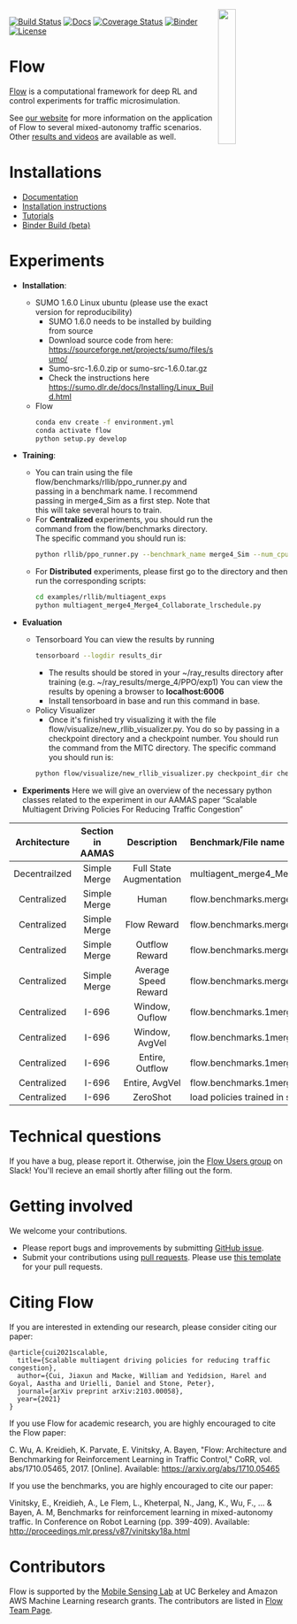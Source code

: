 <img src="docs/img/square_logo.png" align="right" width="25%"/>

[![Build Status](https://travis-ci.com/flow-project/flow.svg?branch=master)](https://travis-ci.com/flow-project/flow)
[![Docs](https://readthedocs.org/projects/flow/badge)](http://flow.readthedocs.org/en/latest/)
[![Coverage Status](https://coveralls.io/repos/github/flow-project/flow/badge.svg?branch=master)](https://coveralls.io/github/flow-project/flow?branch=master)
[![Binder](https://mybinder.org/badge_logo.svg)](https://mybinder.org/v2/gh/flow-project/flow/binder)
[![License](https://img.shields.io/badge/license-MIT-blue.svg)](https://github.com/flow-project/flow/blob/master/LICENSE.md)

# Flow

[Flow](https://flow-project.github.io/) is a computational framework for deep RL and control experiments for traffic microsimulation.

See [our website](https://flow-project.github.io/) for more information on the application of Flow to several mixed-autonomy traffic scenarios. Other [results and videos](https://sites.google.com/view/ieee-tro-flow/home) are available as well.

# Installations

- [Documentation](https://flow.readthedocs.org/en/latest/)
- [Installation instructions](http://flow.readthedocs.io/en/latest/flow_setup.html)
- [Tutorials](https://github.com/flow-project/flow/tree/master/tutorials)
- [Binder Build (beta)](https://mybinder.org/v2/gh/flow-project/flow/binder)

# Experiments
- **Installation**:
    - SUMO 1.6.0 Linux ubuntu (please use the exact version for reproducibility)
        - SUMO 1.6.0 needs to be installed by building from source
        - Download source code from here: https://sourceforge.net/projects/sumo/files/sumo/
        - Sumo-src-1.6.0.zip or sumo-src-1.6.0.tar.gz
        - Check the instructions here https://sumo.dlr.de/docs/Installing/Linux_Build.html
    - Flow
        ```bash
        conda env create -f environment.yml
        conda activate flow
        python setup.py develop
        ```
- **Training**:
    - You can train using the file flow/benchmarks/rllib/ppo\_runner.py and passing in a benchmark name. I recommend passing in merge4\_Sim as a first step. Note that this will take several hours to train.
    - For **Centralized** experiments, you should run the command from the flow/benchmarks directory. The specific command you should run is: 
        ```bash
        python rllib/ppo_runner.py --benchmark_name merge4_Sim --num_cpus  number_of_cores --lr 5e-5 --num_rollouts 2
        ```
    - For **Distributed** experiments, please first go to the directory and then run the corresponding scripts:
        ```bash
        cd examples/rllib/multiagent_exps
        python multiagent_merge4_Merge4_Collaborate_lrschedule.py 
        ```

- **Evaluation**
    - Tensorboard 
    You can view the results by running 
        ```bash
        tensorboard --logdir results_dir
        ```
        - The results should be stored in your ~/ray\_results directory after training (e.g. ~/ray\_results/merge\_4/PPO/exp1) You can view the results by opening a browser to **localhost:6006**
        - Install tensorboard in base and run this command in base.
    - Policy Visualizer
        - Once it's finished try visualizing it with the file flow/visualize/new_rllib_visualizer.py. You do so by passing in a checkpoint directory and a checkpoint number. You should run the command from the MITC directory. The specific command you should run is:
        ```bash
        python flow/visualize/new_rllib_visualizer.py checkpoint_dir checkpoint_num
        ```

- **Experiments**
Here we will give an overview of the necessary python classes related to the experiment in our AAMAS paper “Scalable Multiagent Driving Policies For Reducing Traffic Congestion”

Architecture| Section in AAMAS | Description | Benchmark/File name
:-------------------------------------: | :--------------: | :---------: | :-----------------
Decentrailzed | Simple Merge | Full State Augmentation | multiagent\_merge4\_Merge4\_Collaborate\_lrschedule.py 
Centralized | Simple Merge | Human | flow.benchmarks.merge4\_IDM
Centralized | Simple Merge | Flow Reward | flow.benchmarks.merge4\_Sim
Centralized | Simple Merge | Outflow Reward | flow.benchmarks.merge4\_Sim\_Arrive.py
Centralized | Simple Merge | Average Speed Reward | flow.benchmarks.merge4\_Sim\_AvgVel
Centralized | I-696 | Window, Ouflow | flow.benchmarks.1merge\_Window\_transfer\_Arrive
Centralized | I-696 | Window, AvgVel | flow.benchmarks.1merge\_Window\_transfer\_AvgVel
Centralized | I-696 | Entire, Outflow | flow.benchmarks.1merge\_horizon2000\_warmup0\_simstep05\_flow2000\_merge200\_dePart10\_Arrive
Centralized | I-696 | Entire, AvgVel | flow.benchmarks.1merge\_horizon2000\_warmup0\_simstep05\_flow2000\_merge200\_dePart10\_AvgVel
Centralized | I-696 | ZeroShot | load policies trained in simple merge and test them in I-696



# Technical questions

If you have a bug, please report it. Otherwise, join the [Flow Users group](https://forms.gle/CuVBu6QtX3dfNaxz6) on Slack! You'll recieve an email shortly after filling out the form. 

# Getting involved

We welcome your contributions.

- Please report bugs and improvements by submitting [GitHub issue](https://github.com/flow-project/flow/issues).
- Submit your contributions using [pull requests](https://github.com/flow-project/flow/pulls). Please use [this template](https://github.com/flow-project/flow/blob/master/.github/PULL_REQUEST_TEMPLATE.md) for your pull requests.

# Citing Flow
If you are interested in extending our research, please consider citing our paper:
```
@article{cui2021scalable,
  title={Scalable multiagent driving policies for reducing traffic congestion},
  author={Cui, Jiaxun and Macke, William and Yedidsion, Harel and Goyal, Aastha and Urielli, Daniel and Stone, Peter},
  journal={arXiv preprint arXiv:2103.00058},
  year={2021}
}
```

If you use Flow for academic research, you are highly encouraged to cite the Flow paper:

C. Wu, A. Kreidieh, K. Parvate, E. Vinitsky, A. Bayen, "Flow: Architecture and Benchmarking for Reinforcement Learning in Traffic Control," CoRR, vol. abs/1710.05465, 2017. [Online]. Available: https://arxiv.org/abs/1710.05465

If you use the benchmarks, you are highly encouraged to cite our paper:

Vinitsky, E., Kreidieh, A., Le Flem, L., Kheterpal, N., Jang, K., Wu, F., ... & Bayen, A. M,  Benchmarks for reinforcement learning in mixed-autonomy traffic. In Conference on Robot Learning (pp. 399-409). Available: http://proceedings.mlr.press/v87/vinitsky18a.html

# Contributors

Flow is supported by the [Mobile Sensing Lab](http://bayen.eecs.berkeley.edu/) at UC Berkeley and Amazon AWS Machine Learning research grants. The contributors are listed in [Flow Team Page](https://flow-project.github.io/team.html).
